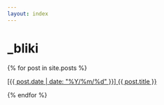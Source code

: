 ```yaml
---
layout: index 
---
```


# _bliki

{% for post in site.posts %}        
<p>
    <a href="{{ baseurl }}{{ post.url }}">[{{ post.date | date: "%Y/%m/%d" }}] {{ post.title }}</a>
</p>
{% endfor %}
